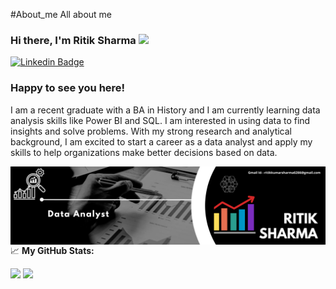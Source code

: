 #About_me
All about me

### Hi there, I'm Ritik Sharma</a> <img src="https://media.giphy.com/media/hvRJCLFzcasrR4ia7z/giphy.gif" width="25px">

[![Linkedin Badge](https://img.shields.io/badge/-LinkedIn-0e76a8?style=flat-square&logo=Linkedin&logoColor=white)](https://www.linkedin.com/in/ritik-sharma-702429318/)


### Happy to see you here! &nbsp; 
I am a recent graduate with a BA in History and I am currently learning data analysis skills like Power BI and SQL. I am interested in using data to find insights and solve problems. With my strong research and analytical background, I am excited to start a career as a data analyst and apply my skills to help organizations make better decisions based on data.

<img align="right" alt="GIF" src="https://github.com/Ritiksharma5689/About_me/blob/2cb282c39264671389a4141f1d2860bdcc2c785c/Data%20Analysis.jpg.png" />
  


📈 **My GitHub Stats:**

<p>
  <img height="180em" src="https://github-readme-stats.vercel.app/api?username=Ritiksharma5689&show_icons=true&hide_border=true&&count_private=true&include_all_commits=true" />
  <img height="180em" src="https://github-readme-stats.vercel.app/api/top-langs/?username=Ritiksharma5689&exclude_repo=KNN-Image-Classification&show_icons=true&hide_border=true&layout=compact&langs_count=8"/>
</p>

